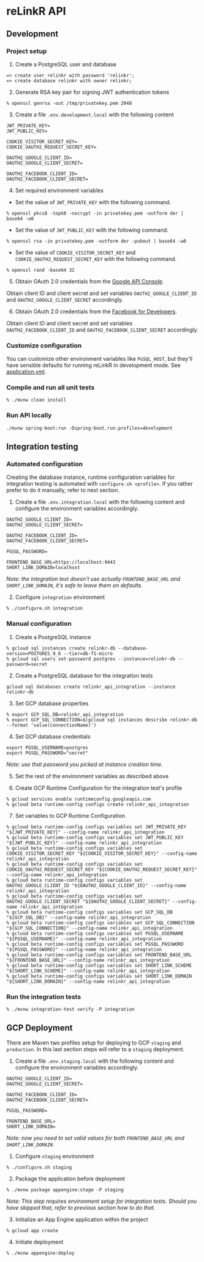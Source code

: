# reLinkR API

## Development

### Project setup

1. Create a PostgreSQL user and database
```
=> create user relinkr with password 'relinkr';
=> create database relinkr with owner relinkr;
```

2. Generate RSA key pair for signing JWT authentication tokens
```
% openssl genrsa -out /tmp/privatekey.pem 2048
```

3. Create a file `.env.development.local` with the following content

```
JWT_PRIVATE_KEY=
JWT_PUBLIC_KEY=

COOKIE_VISITOR_SECRET_KEY=
COOKIE_OAUTH2_REQUEST_SECRET_KEY=

OAUTH2_GOOGLE_CLIENT_ID=
OAUTH2_GOOGLE_CLIENT_SECRET=

OAUTH2_FACEBOOK_CLIENT_ID=
OAUTH2_FACEBOOK_CLIENT_SECRET=
```

4. Set required environment variables

- Set the value of `JWT_PRIVATE_KEY` with the following command.

```
% openssl pkcs8 -topk8 -nocrypt -in privatekey.pem -outform der | base64 -w0
```

- Set the value of `JWT_PUBLIC_KEY` with the following command.

```
% openssl rsa -in privatekey.pem -outform der -pubout | base64 -w0
```

- Set the value of `COOKIE_VISITOR_SECRET_KEY` and `COOKIE_OAUTH2_REQUEST_SECRET_KEY` with the following command.

```
% openssl rand -base64 32
```

5. Obtain OAuth 2.0 credentials from the [Google API Console](https://console.developers.google.com/apis/credentials).

Obtain client ID and client secret and set variables `OAUTH2_GOOGLE_CLIENT_ID` and `OAUTH2_GOOGLE_CLIENT_SECRET` accordingly.

6. Obtain OAuth 2.0 credentials from the [Facebook for Developers](https://developers.facebook.com/apps/).

Obtain client ID and client secret and set variables `OAUTH2_FACEBOOK_CLIENT_ID` and `OAUTH2_FACEBOOK_CLIENT_SECRET` accordingly.

### Customize configuration

You can customize other environment variables like `PGSQL_HOST`, but they'll have sensible defaults for running reLinkR in development mode.
See [application.yml](src/main/resources/application.yml).

### Compile and run all unit tests

```
% ./mvnw clean install
```

### Run API locally
```
./mvnw spring-boot:run -Dspring-boot.run.profiles=development
```

## Integration testing

### Automated configuration

Creating the database instance, runtime configuration variables for integration testing is automated
with `configure.sh <profile>`. If you rather prefer to do it manually, refer to next section.

1. Create a file `.env.integration.local` with the following content and configure the environment
variables accordingly. 

```
OAUTH2_GOOGLE_CLIENT_ID=
OAUTH2_GOOGLE_CLIENT_SECRET=

OAUTH2_FACEBOOK_CLIENT_ID=
OAUTH2_FACEBOOK_CLIENT_SECRET=

PGSQL_PASSWORD=

FRONTEND_BASE_URL=https://localhost:9443
SHORT_LINK_DOMAIN=localhost
```

_Note: the integration test doesn't use actually `FRONTEND_BASE_URL` and `SHORT_LINK_DOMAIN`,
it's safe to leave them on defaults._ 

2. Configure `integration` environment

```
% ./configure.sh integration
```

### Manual configuration

1. Create a PostgreSQL instance

```
% gcloud sql instances create relinkr-db --database-version=POSTGRES_9_6 --tier=db-f1-micro
% gcloud sql users set-password postgres --instance=relinkr-db --password=secret
```

2. Create a PostgreSQL database for the integration tests

```
gcloud sql databases create relinkr_api_integration --instance relinkr-db
```

3. Set GCP database properties

```
% export GCP_SQL_DB=relinkr_api_integration
% export GCP_SQL_CONNECTION=$(gcloud sql instances describe relinkr-db --format 'value(connectionName)')
```

4. Set GCP database credentials

```
export PGSQL_USERNAME=postgres
export PGSQL_PASSWORD="secret"
```

_Note: use that password you picked at instance creation time._
 
5. Set the rest of the environment variables as described above

6. Create GCP Runtime Configuration for the integration test's profile

```
% gcloud services enable runtimeconfig.googleapis.com
% gcloud beta runtime-config configs create relinkr_api_integration
```

7. Set variables to GCP Runtime Configuration

```
% gcloud beta runtime-config configs variables set JWT_PRIVATE_KEY "${JWT_PRIVATE_KEY}" --config-name relinkr_api_integration
% gcloud beta runtime-config configs variables set JWT_PUBLIC_KEY "${JWT_PUBLIC_KEY}" --config-name relinkr_api_integration
% gcloud beta runtime-config configs variables set COOKIE_VISITOR_SECRET_KEY "${COOKIE_VISITOR_SECRET_KEY}" --config-name relinkr_api_integration
% gcloud beta runtime-config configs variables set COOKIE_OAUTH2_REQUEST_SECRET_KEY "${COOKIE_OAUTH2_REQUEST_SECRET_KEY}" --config-name relinkr_api_integration
% gcloud beta runtime-config configs variables set OAUTH2_GOOGLE_CLIENT_ID "${OAUTH2_GOOGLE_CLIENT_ID}" --config-name relinkr_api_integration
% gcloud beta runtime-config configs variables set OAUTH2_GOOGLE_CLIENT_SECRET "${OAUTH2_GOOGLE_CLIENT_SECRET}" --config-name relinkr_api_integration
% gcloud beta runtime-config configs variables set GCP_SQL_DB "${GCP_SQL_DB}" --config-name relinkr_api_integration
% gcloud beta runtime-config configs variables set GCP_SQL_CONNECTION "${GCP_SQL_CONNECTION}" --config-name relinkr_api_integration
% gcloud beta runtime-config configs variables set PGSQL_USERNAME "${PGSQL_USERNAME}" --config-name relinkr_api_integration
% gcloud beta runtime-config configs variables set PGSQL_PASSWORD "${PGSQL_PASSWORD}" --config-name relinkr_api_integration
% gcloud beta runtime-config configs variables set FRONTEND_BASE_URL "${FRONTEND_BASE_URL}" --config-name relinkr_api_integration
% gcloud beta runtime-config configs variables set SHORT_LINK_SCHEME "${SHORT_LINK_SCHEME}" --config-name relinkr_api_integration
% gcloud beta runtime-config configs variables set SHORT_LINK_DOMAIN "${SHORT_LINK_DOMAIN}" --config-name relinkr_api_integration
```

### Run the integration tests

```
% ./mvnw integration-test verify -P integration
```

## GCP Deployment

There are Maven two profiles setup for deploying to GCP `staging` and `production`. In this last section
steps will refer to a `staging` deployment.

1. Create a file `.env.staging.local` with the following content and configure the environment
variables accordingly. 

```
OAUTH2_GOOGLE_CLIENT_ID=
OAUTH2_GOOGLE_CLIENT_SECRET=

OAUTH2_FACEBOOK_CLIENT_ID=
OAUTH2_FACEBOOK_CLIENT_SECRET=

PGSQL_PASSWORD=

FRONTEND_BASE_URL=
SHORT_LINK_DOMAIN=
```

_Note: now you need to set valid values for both `FRONTEND_BASE_URL` and `SHORT_LINK_DOMAIN`._


1. Configure `staging` environment

```
% ./configure.sh staging
```

2. Package the application before deployment

```
% ./mvnw package appengine:stage -P staging
```

_Note: This step requires environment setup for integration tests. Should you have skipped that,
refer to previous section how to do that._

3. Initialize an App Engine application within the project

```
% gcloud app create
```

4. Initiate deployment

```
% ./mvnw appengine:deploy
```
